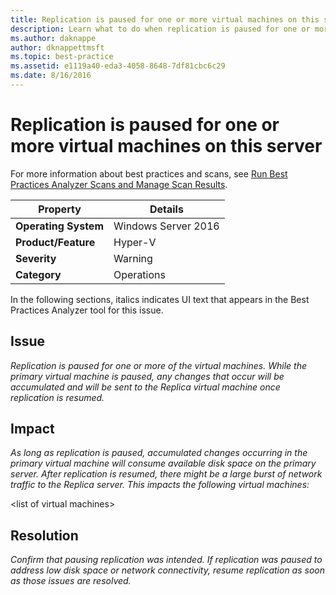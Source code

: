 ```yaml
---
title: Replication is paused for one or more virtual machines on this server
description: Learn what to do when replication is paused for one or more of the virtual machines. While the primary virtual machine is paused, any changes that occur will be accumulated and will be sent to the Replica virtual machine once replication is resumed.
ms.author: daknappe
author: dknappettmsft
ms.topic: best-practice
ms.assetid: e1119a40-eda3-4058-8648-7df81cbc6c29
ms.date: 8/16/2016
---
```

# Replication is paused for one or more virtual machines on this server

For more information about best practices and scans, see [Run Best Practices Analyzer Scans and Manage Scan Results](/previous-versions/windows/it-pro/windows-server-2012-R2-and-2012/hh831400(v=ws.11)).

|Property|Details|
|-|-|
|**Operating System**|Windows Server 2016|
|**Product/Feature**|Hyper-V|
|**Severity**|Warning|
|**Category**|Operations|

In the following sections, italics indicates UI text that appears in the Best Practices Analyzer tool for this issue.

## Issue
*Replication is paused for one or more of the virtual machines. While the primary virtual machine is paused, any changes that occur will be accumulated and will be sent to the Replica virtual machine once replication is resumed.*

## Impact
*As long as replication is paused, accumulated changes occurring in the primary virtual machine will consume available disk space on the primary server. After replication is resumed, there might be a large burst of network traffic to the Replica server. This impacts the following virtual machines:*

\<list of virtual machines>

## Resolution
*Confirm that pausing replication was intended. If replication was paused to address low disk space or network connectivity, resume replication as soon as those issues are resolved.*



